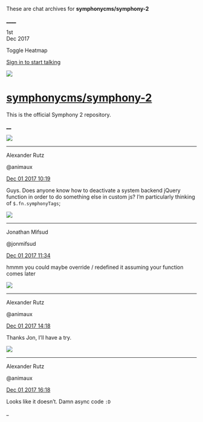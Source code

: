 These are chat archives for **symphonycms/symphony-2**

[__](/symphonycms/symphony-2/archives/2017/12/02)[__](/symphonycms/symphony-2/archives/2017/11/30)

1st  
Dec 2017

Toggle Heatmap

[Sign in to start talking](/login?action=login&button=archive-login)

![](https://avatars-02.gitter.im/group/iv/3/57542c45c43b8c601977197e?s=48)

#  [symphonycms/symphony-2](/symphonycms/symphony-2)

This is the official Symphony 2 repository.

[ __](/orgs/symphonycms/rooms "More symphonycms rooms")

![](https://avatars2.githubusercontent.com/u/446874?v=4&s=30)

____

Alexander Rutz

@animaux

[Dec 01 2017
10:19](https://gitter.im/symphonycms/symphony-2?at=5a212cbc232e79134df57ec3)

Guys. Does anyone know how to deactivate a system backend jQuery function in
order to do something else in custom js? I’m particularly thinking of
`$.fn.symphonyTags`;

![](https://avatars1.githubusercontent.com/u/859775?v=4&s=30)

____

Jonathan Mifsud

@jonmifsud

[Dec 01 2017
11:34](https://gitter.im/symphonycms/symphony-2?at=5a213e36ffa3e37919e20e03)

hmmm you could maybe override / redefined it assuming your function comes
later

![](https://avatars2.githubusercontent.com/u/446874?v=4&s=30)

____

Alexander Rutz

@animaux

[Dec 01 2017
14:18](https://gitter.im/symphonycms/symphony-2?at=5a216499ffa3e37919e2f605)

Thanks Jon, I’ll have a try.

![](https://avatars2.githubusercontent.com/u/446874?v=4&s=30)

____

Alexander Rutz

@animaux

[Dec 01 2017
16:18](https://gitter.im/symphonycms/symphony-2?at=5a2180b9ba39a53f1a0a5b50)

Looks like it doesn’t. Damn async code `:D`

_

